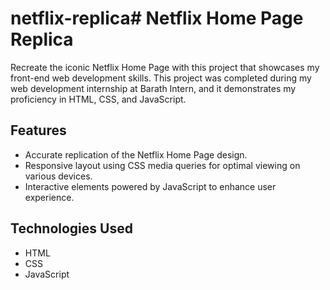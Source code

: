 # netflix-replica# Netflix Home Page Replica

Recreate the iconic Netflix Home Page with this project that showcases my front-end web development skills. This project was completed during my web development internship at Barath Intern, and it demonstrates my proficiency in HTML, CSS, and JavaScript.

## Features

- Accurate replication of the Netflix Home Page design.
- Responsive layout using CSS media queries for optimal viewing on various devices.
- Interactive elements powered by JavaScript to enhance user experience.

## Technologies Used

- HTML
- CSS
- JavaScript
